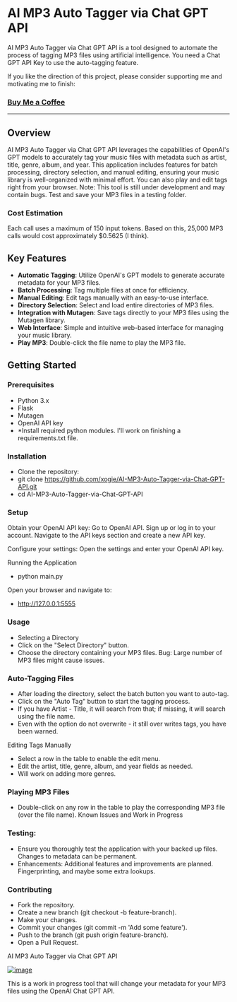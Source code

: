 # AI MP3 Auto Tagger via Chat GPT API

AI MP3 Auto Tagger via Chat GPT API is a tool designed to automate the process of tagging MP3 files using artificial intelligence. You need a Chat GPT API Key to use the auto-tagging feature.

If you like the direction of this project, please consider supporting me and motivating me to finish: 
### [Buy Me a Coffee](https://buymeacoffee.com/gitxogie)

---

## Overview
AI MP3 Auto Tagger via Chat GPT API leverages the capabilities of OpenAI's GPT models to accurately tag your music files with metadata such as artist, title, genre, album, and year. This application includes features for batch processing, directory selection, and manual editing, ensuring your music library is well-organized with minimal effort. You can also play and edit tags right from your browser. Note: This tool is still under development and may contain bugs. Test and save your MP3 files in a testing folder. 

### Cost Estimation
Each call uses a maximum of 150 input tokens. Based on this, 25,000 MP3 calls would cost approximately $0.5625 (I think).

## Key Features

- **Automatic Tagging**: Utilize OpenAI's GPT models to generate accurate metadata for your MP3 files.
- **Batch Processing**: Tag multiple files at once for efficiency.
- **Manual Editing**: Edit tags manually with an easy-to-use interface.
- **Directory Selection**: Select and load entire directories of MP3 files.
- **Integration with Mutagen**: Save tags directly to your MP3 files using the Mutagen library.
- **Web Interface**: Simple and intuitive web-based interface for managing your music library.
- **Play MP3**: Double-click the file name to play the MP3 file.

## Getting Started

### Prerequisites
- Python 3.x
- Flask
- Mutagen
- OpenAI API key
- *Install required python modules. I'll work on finishing a requirements.txt file. 

### Installation
- Clone the repository:
- git clone https://github.com/xogie/AI-MP3-Auto-Tagger-via-Chat-GPT-API.git
- cd AI-MP3-Auto-Tagger-via-Chat-GPT-API


### Setup
Obtain your OpenAI API key:
    Go to OpenAI API.
    Sign up or log in to your account.
    Navigate to the API keys section and create a new API key.

Configure your settings:
    Open the settings and enter your OpenAI API key.

Running the Application
- python main.py

Open your browser and navigate to:
- http://127.0.0.1:5555

### Usage
- Selecting a Directory
- Click on the "Select Directory" button.
- Choose the directory containing your MP3 files.
Bug: Large number of MP3 files might cause issues.

### Auto-Tagging Files
- After loading the directory, select the batch button you want to auto-tag.
- Click on the "Auto Tag" button to start the tagging process.
- If you have Artist - Title, it will search from that; if missing, it will search using the file name.
- Even with the option do not overwrite - it still over writes tags, you have been warned. 

Editing Tags Manually
- Select a row in the table to enable the edit menu.
- Edit the artist, title, genre, album, and year fields as needed.
- Will work on adding more genres.

### Playing MP3 Files
- Double-click on any row in the table to play the corresponding MP3 file (over the file name).
Known Issues and Work in Progress

### Testing: 
- Ensure you thoroughly test the application with your backed up files. Changes to metadata can be permanent.
- Enhancements: Additional features and improvements are planned. Fingerprinting, and maybe some extra lookups.

### Contributing
- Fork the repository.
- Create a new branch (git checkout -b feature-branch).
- Make your changes.
- Commit your changes (git commit -m 'Add some feature').
- Push to the branch (git push origin feature-branch).
- Open a Pull Request.

AI MP3 Auto Tagger via Chat GPT API

<a href="https://ibb.co/YhCM8vD"><img src="https://i.ibb.co/YhCM8vD/image.png" alt="image" border="0"></a>

This is a work in progress tool that will change your metadata for your MP3 files using the OpenAI Chat GPT API.
